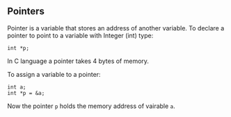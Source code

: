 ## Pointers
Pointer is a variable that stores an address of another variable.
To declare a pointer to point to a variable with Integer (int) type:
```
int *p;
```
In C language a pointer takes 4 bytes of memory. 

To assign a variable to a pointer:
```
int a;
int *p = &a;
```
Now the pointer `p` holds the memory address of vairable `a`.
